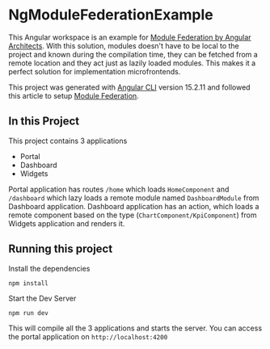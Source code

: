 # NgModuleFederationExample

This Angular workspace is an example for [Module Federation by Angular Architects](https://www.npmjs.com/package/@angular-architects/module-federation). With this solution, modules doesn't have to be local to the project and known during the compilation time, they can be fetched from a remote location and they act just as lazily loaded modules. This makes it a perfect solution for implementation microfrontends.

This project was generated with [Angular CLI](https://github.com/angular/angular-cli) version 15.2.11 and followed this article to setup [Module Federation](https://www.angulararchitects.io/blog/the-microfrontend-revolution-module-federation-in-webpack-5/).

## In this Project

This project contains 3 applications

- Portal
- Dashboard
- Widgets

Portal application has routes `/home` which loads `HomeComponent` and `/dashboard` which lazy loads a remote module named `DashboardModule` from Dashboard application. Dashboard application has an action, which loads a remote component based on the type (`ChartComponent/KpiComponent`) from Widgets application and renders it.

## Running this project

Install the dependencies

```
npm install
```

Start the Dev Server

```
npm run dev
```

This will compile all the 3 applications and starts the server. You can access the portal application on `http://localhost:4200`
